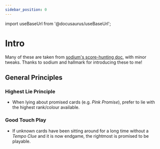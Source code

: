 ```yaml
---
sidebar_position: 0
---
```


import useBaseUrl from '@docusaurus/useBaseUrl';

# Intro

Many of these are taken from [sodium's score-hunting doc](https://hackmd.io/@sodiumdebt/scorehunt), with minor tweaks. Thanks to sodium and hallmark for introducing these to me!

## General Principles

### Highest Lie Principle
- When lying about promised cards (e.g. *Pink Promise*), prefer to lie with the highest rank/colour available.

### Good Touch Play
- If unknown cards have been sitting around for a long time without a *Tempo Clue* and it is now endgame, the rightmost is promised to be playable.
